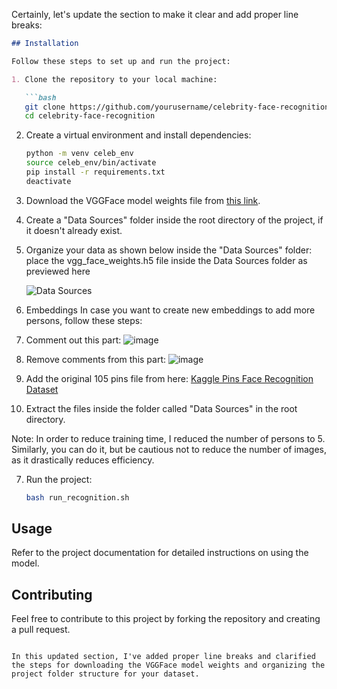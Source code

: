 Certainly, let's update the section to make it clear and add proper line breaks:

```markdown
## Installation

Follow these steps to set up and run the project:

1. Clone the repository to your local machine:

   ```bash
   git clone https://github.com/yourusername/celebrity-face-recognition.git
   cd celebrity-face-recognition
   ```

2. Create a virtual environment and install dependencies:

   ```bash
   python -m venv celeb_env
   source celeb_env/bin/activate
   pip install -r requirements.txt
   deactivate
   ```

3. Download the VGGFace model weights file from [this link](https://www.kaggle.com/datasets/evertwydoodt/vgg-face-weights).

4. Create a "Data Sources" folder inside the root directory of the project, if it doesn't already exist.

5. Organize your data as shown below inside the "Data Sources" folder:
   place the vgg_face_weights.h5 file inside the Data Sources folder as previewed here 
   
   ![Data Sources](https://github.com/Swagnik02/celebrity-identifier/assets/91018814/eff7441d-7c03-456f-87ea-ce0d98a3f9dc)

6. Embeddings
In case you want to create new embeddings to add more persons, follow these steps:

1. Comment out this part:
   ![image](https://github.com/Swagnik02/celebrity-identifier/assets/91018814/1492b913-087a-4d90-a85f-7ddac71ec257)

2. Remove comments from this part:
   ![image](https://github.com/Swagnik02/celebrity-identifier/assets/91018814/e3dd5f78-9a4a-4b13-98f0-cf4a7939b969)

3. Add the original 105 pins file from here: [Kaggle Pins Face Recognition Dataset](https://www.kaggle.com/datasets/hereisburak/pins-face-recognition)

4. Extract the files inside the folder called "Data Sources" in the root directory.

Note: In order to reduce training time, I reduced the number of persons to 5. Similarly, you can do it, but be cautious not to reduce the number of images, as it drastically reduces efficiency.


7. Run the project:

   ```bash
   bash run_recognition.sh
   ```

## Usage

Refer to the project documentation for detailed instructions on using the model.

## Contributing

Feel free to contribute to this project by forking the repository and creating a pull request.
```

In this updated section, I've added proper line breaks and clarified the steps for downloading the VGGFace model weights and organizing the project folder structure for your dataset.
